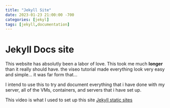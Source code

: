 ```yaml
---
title: "Jekyll Site"
date: 2023-01-23 21:00:00 -700
categories: [jekyl]
tags: [jekyll,documentation]
---
```


# Jekyll Docs site

This website has absolutly been a labor of love. This took me much **longer** than it really should have. the viseo tutorial made everything look very easy and simple... it was far form that... 

I intend to use this to try and document everything that i have done with my server, all of the VMs, containers, and servers that i have set up. 

This video is what I used to set up this site
[Jekyll static sites](https://docs.technitim.live/posts/jekyll-docs-site/)
